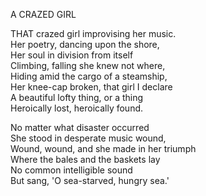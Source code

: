 A CRAZED GIRL  
  
THAT crazed girl improvising her music.  
Her poetry, dancing upon the shore,  
Her soul in division from itself  
Climbing, falling she knew not where,  
Hiding amid the cargo of a steamship,  
Her knee-cap broken, that girl I declare  
A beautiful lofty thing, or a thing  
Heroically lost, heroically found.  
  
No matter what disaster occurred  
She stood in desperate music wound,  
Wound, wound, and she made in her triumph  
Where the bales and the baskets lay  
No common intelligible sound  
But sang, 'O sea-starved, hungry sea.'  
